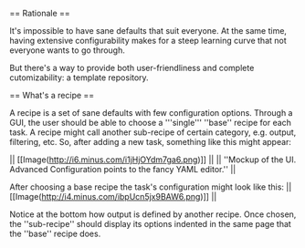 
== Rationale ==

It's impossible to have sane defaults that suit everyone. At the same time, having extensive configurability makes for a steep learning curve that not everyone wants to go through.

But there's a way to provide both user-friendliness and complete cutomizability: a template repository.

== What's a recipe ==

A recipe is a set of sane defaults with few configuration options. Through a GUI, the user should be able to choose a '''single''' ''base'' recipe for each task. A recipe might call another sub-recipe of certain category, e.g. output, filtering, etc. So, after adding a new task, something like this might appear:

||  [[Image(http://i6.minus.com/i1jHjOYdm7ga6.png)]]  ||
||  ''Mockup of the UI. Advanced Configuration points to the fancy YAML editor.''  ||



After choosing a base recipe the task's configuration might look like this:
||  [[Image(http://i4.minus.com/ibpUcn5jx9BAW6.png)]]  ||


Notice at the bottom how output is defined by another recipe. Once chosen, the ''sub-recipe'' should display its options indented in the same page that the ''base'' recipe does.
